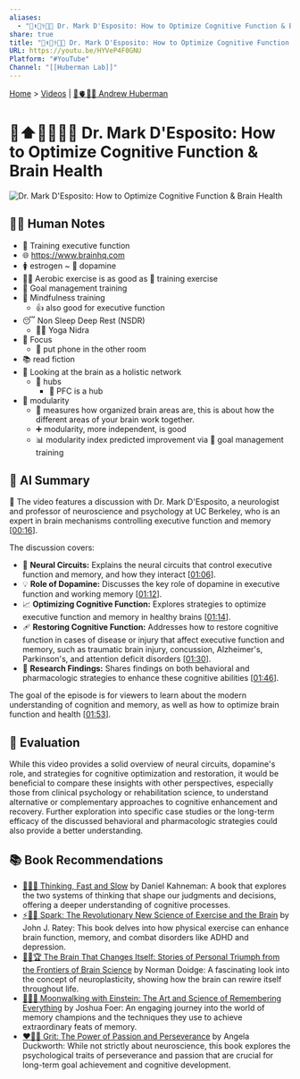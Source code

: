 ```yaml
---
aliases:
  - "🧠⬆️🧑‍⚕️💪💡 Dr. Mark D'Esposito: How to Optimize Cognitive Function & Brain Health"
share: true
title: "🧠⬆️🧑‍⚕️💪💡 Dr. Mark D'Esposito: How to Optimize Cognitive Function & Brain Health"
URL: https://youtu.be/HYVeP4F0GNU
Platform: "#YouTube"
Channel: "[[Huberman Lab]]"
---
```

[Home](../index.md) > [Videos](./index.md) | [🧠🫀👀🔬 Andrew Huberman](../people/andrew-huberman.md)  
# 🧠⬆️🧑‍⚕️💪💡 Dr. Mark D'Esposito: How to Optimize Cognitive Function & Brain Health  
![Dr. Mark D'Esposito: How to Optimize Cognitive Function & Brain Health](https://youtu.be/HYVeP4F0GNU)  
  
## 📝🐒 Human Notes  
- 🧠 Training executive function  
- 🌐 https://www.brainhq.com  
- 🚺 estrogen ~ 🧠 dopamine  
- 🏃‍♀️ Aerobic exercise is as good as 🧠 training exercise  
- 🎯 Goal management training  
- 🧘 Mindfulness training  
  - 👍 also good for executive function  
- 😴 Non Sleep Deep Rest (NSDR)  
  - 🧘‍♀️ Yoga Nidra  
- 🎯 Focus  
  - 📱 put phone in the other room  
- 📚 read fiction  
- 🧠 Looking at the brain as a holistic network  
  - 📍 hubs  
    - 🧠 PFC is a hub  
- 🧩 modularity  
  - 🧠 measures how organized brain areas are, this is about how the different areas of your brain work together.  
  - ➕ modularity, more independent, is good  
  - 📊 modularity index predicted improvement via 🎯 goal management training  
  
## 🤖 AI Summary  
🧠 The video features a discussion with Dr. Mark D'Esposito, a neurologist and professor of neuroscience and psychology at UC Berkeley, who is an expert in brain mechanisms controlling executive function and memory \[[00:16](http://www.youtube.com/watch?v=HYVeP4F0GNU&t=16)\].  
  
The discussion covers:  
* 🧠 **Neural Circuits:** Explains the neural circuits that control executive function and memory, and how they interact \[[01:06](http://www.youtube.com/watch?v=HYVeP4F0GNU&t=66)\].  
* 💡 **Role of Dopamine:** Discusses the key role of dopamine in executive function and working memory \[[01:12](http://www.youtube.com/watch?v=HYVeP4F0GNU&t=72)\].  
* 📈 **Optimizing Cognitive Function:** Explores strategies to optimize executive function and memory in healthy brains \[[01:14](http://www.youtube.com/watch?v=HYVeP4F0GNU&t=74)\].  
* 🩹 **Restoring Cognitive Function:** Addresses how to restore cognitive function in cases of disease or injury that affect executive function and memory, such as traumatic brain injury, concussion, Alzheimer's, Parkinson's, and attention deficit disorders \[[01:30](http://www.youtube.com/watch?v=HYVeP4F0GNU&t=90)\].  
* 🔬 **Research Findings:** Shares findings on both behavioral and pharmacologic strategies to enhance these cognitive abilities \[[01:46](http://www.youtube.com/watch?v=HYVeP4F0GNU&t=106)\].  
  
The goal of the episode is for viewers to learn about the modern understanding of cognition and memory, as well as how to optimize brain function and health \[[01:53](http://www.youtube.com/watch?v=HYVeP4F0GNU&t=113)\].  
  
## 🤔 Evaluation  
While this video provides a solid overview of neural circuits, dopamine's role, and strategies for cognitive optimization and restoration, it would be beneficial to compare these insights with other perspectives, especially those from clinical psychology or rehabilitation science, to understand alternative or complementary approaches to cognitive enhancement and recovery. Further exploration into specific case studies or the long-term efficacy of the discussed behavioral and pharmacologic strategies could also provide a better understanding.  
  
## 📚 Book Recommendations  
* [🤔🐇🐢 Thinking, Fast and Slow](../books/thinking-fast-and-slow.md) by Daniel Kahneman: A book that explores the two systems of thinking that shape our judgments and decisions, offering a deeper understanding of cognitive processes.  
* [⚡🧠🏃 Spark: The Revolutionary New Science of Exercise and the Brain](../books/spark-the-revolutionary-new-science-of-exercise-and-the-brain.md) by John J. Ratey: This book delves into how physical exercise can enhance brain function, memory, and combat disorders like ADHD and depression.  
* [🧠🔄🏆 The Brain That Changes Itself: Stories of Personal Triumph from the Frontiers of Brain Science](../books/the-brain-that-changes-itself.md) by Norman Doidge: A fascinating look into the concept of neuroplasticity, showing how the brain can rewire itself throughout life.  
* [🚶‍♂️🧠 Moonwalking with Einstein: The Art and Science of Remembering Everything](../books/moonwalking-with-einstein-the-art-and-science-of-remembering-everything.md) by Joshua Foer: An engaging journey into the world of memory champions and the techniques they use to achieve extraordinary feats of memory.  
* [❤️‍🔥💪 Grit: The Power of Passion and Perseverance](../books/grit-the-power-of-passion-and-perseverance.md) by Angela Duckworth: While not strictly about neuroscience, this book explores the psychological traits of perseverance and passion that are crucial for long-term goal achievement and cognitive development.